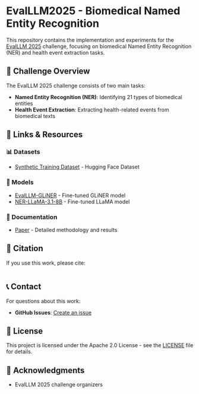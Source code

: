 # EvalLLM2025 - Biomedical Named Entity Recognition

This repository contains the implementation and experiments for the [EvalLLM 2025](https://evalllm2025.sciencesconf.org/) challenge, focusing on biomedical Named Entity Recognition (NER) and health event extraction tasks.

## 🎯 Challenge Overview

The EvalLLM 2025 challenge consists of two main tasks:
- **Named Entity Recognition (NER)**: Identifying 21 types of biomedical entities
- **Health Event Extraction**: Extracting health-related events from biomedical texts

## 🔗 Links & Resources

### 📊 Datasets
- [Synthetic Training Dataset](https://huggingface.co/datasets/ik-ram28/synthetic-NER-dataset) - Hugging Face Dataset


### 🤖 Models
- [EvalLLM-GLiNER](https://huggingface.co/ik-ram28/EvalLLM-GLiNER) - Fine-tuned GLiNER model
- [NER-LLaMA-3.1-8B](https://huggingface.co/ik-ram28/NER-LLama-3.1-8B) - Fine-tuned LLaMA model

### 📝 Documentation
- [Paper](link-to-paper) - Detailed methodology and results


## 📄 Citation

If you use this work, please cite:

```bibtex

```


## 📞 Contact

For questions about this work:
- **GitHub Issues**: [Create an issue](https://github.com/ikram28/EvalLLM2025/issues)

## 📜 License

This project is licensed under the Apache 2.0 License - see the [LICENSE](LICENSE) file for details.

## 🙏 Acknowledgments

- EvalLLM 2025 challenge organizers

